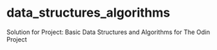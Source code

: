 # data_structures_algorithms
Solution for Project: Basic Data Structures and Algorithms for The Odin Project

